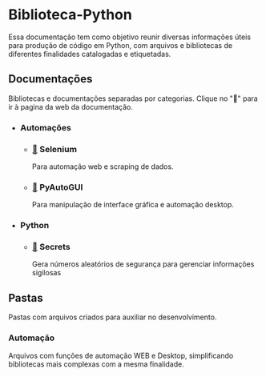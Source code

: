 # Biblioteca-Python
Essa documentação tem como objetivo reunir diversas informações úteis para produção de código em Python, com arquivos e bibliotecas de diferentes finalidades catalogadas e etiquetadas.

## Documentações
Bibliotecas e documentações separadas por categorias. Clique no "📄" para ir à pagina da web da documentação.

- ### Automações
  - ### [📄](https://selenium-python.readthedocs.io/) Selenium
    Para automação web e scraping de dados.
  - ### [📄](https://pyautogui.readthedocs.io/en/latest/) PyAutoGUI
    Para manipulação de interface gráfica e automação desktop.
 
- ### Python
  - ### [📄](https://docs.python.org/3/library/secrets.html) Secrets
    Gera números aleatórios de segurança para gerenciar informações sigilosas


## Pastas
Pastas com arquivos criados para auxiliar no desenvolvimento.

### Automação
Arquivos com funções de automação WEB e Desktop, simplificando bibliotecas mais complexas com a mesma finalidade.

